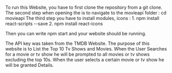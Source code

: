 To run this Website, you have to first clone the repository from a git clone.
The second step when opening the is to navigate to the movieapi folder : cd movieapi
The third step you have to install modules, icons :
                1. npm install react-scripts --save
                2. npm install react-icons
                
Then you can write npm start and your website should be running.


The API key was taken from the TMDB Website. The purpose of this website is to List the Top 10 Tv Shows and Movies. 
When the User Searches for a movie or tv show he will be prompted to all movies or tv shows excluding the top 10s.
When the user selects a certain movie or tv show he will be granted Details.
